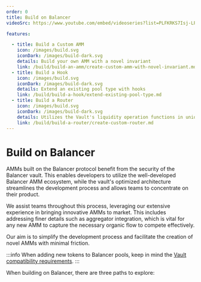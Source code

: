 ```yaml
---
order: 0
title: Build on Balancer
videoSrc: https://www.youtube.com/embed/videoseries?list=PLFKRKS7Isj-LPvafy-qMuRSlnIFYxHNJw

features:

  - title: Build a Custom AMM
    icon: /images/build.svg
    iconDark: /images/build-dark.svg
    details: Build your own AMM with a novel invariant
    link: /build/build-an-amm/create-custom-amm-with-novel-invariant.md
  - title: Build a Hook
    icon: /images/build.svg
    iconDark: /images/build-dark.svg
    details: Extend an existing pool type with hooks
    link: /build/build-a-hook/extend-existing-pool-type.md
  - title: Build a Router
    icon: /images/build.svg
    iconDark: /images/build-dark.svg
    details: Utilizes the Vault's liquidity operation functions in unique ways
    link: /build/build-a-router/create-custom-router.md
---
```


# Build on Balancer

AMMs built on the Balancer protocol benefit from the security of the Balancer vault. This enables developers to utilize
the well-developed Balancer AMM ecosystem, while the vault's optimized architecture streamlines the development process
and allows teams to concentrate on their product.

We assist teams throughout this process, leveraging our extensive experience in bringing innovative AMMs to market.
This includes addressing finer details such as aggregator integration, which is vital for any new AMM to capture the
necessary organic flow to compete effectively.

Our aim is to simplify the development process and facilitate the creation of novel AMMs with minimal friction.

:::info
When adding new tokens to Balancer pools, keep in mind the [Vault compatibility requirements](../partner-onboarding/onboarding-overview/core-pools.md#token-requirements).
:::

When building on Balancer, there are three paths to explore:

